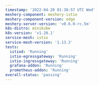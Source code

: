 ```yaml
---
timestamp: '2022-04-20 01:38:57 UTC Wed'
meshery-component: meshery-istio
meshery-component-version: edge
meshery-server-version: 'v0.6.0-rc.5m'
k8s-distro: minikube
k8s-version: 'v1.20.1'
service-mesh: istio
service-mesh-version: '1.13.3'
tests:
  istiod: 'Running'
  istio-egressgateway: 'Running'
  istio-ingressgateway: 'Running'
  grafana-addon: 'Running'
  prometheus-addon: 'Running'
overall-status: 'passing'
---
```


